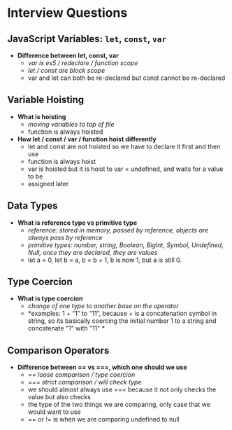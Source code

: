 # Interview Questions

## JavaScript Variables: `let`, `const`, `var`
- **Difference between let, const, var**
  - *var is es5 / redeclare / function scope*
  - *let / const are block scope*
  - var and let can both be re-declared but const cannot be re-declared

## Variable Hoisting
- **What is hoisting**
  - *moving variables to top of file*
  - function is always hoisted
- **How let / const / var / function hoist differently**
  - let and const are not hoisted so we have to declare it first and then use
  - function is always hoist
  - var is hoisted but it is hoist to var = undefined, and waits for a value to be
  - assigned later

## Data Types
- **What is reference type vs primitive type**
  - *reference: stored in memory, passed by reference, objects are always pass
  by reference*
  - *primitive types: number, string, Boolean, BigInt, Symbol, Undefined, Null, 
     once they are declared, they are values*
  - let a = 0, let b = a, b = b + 1, b is now 1, but a is still 0.

## Type Coercion
- **What is type coercion**
  - *change of one type to another base on the operator*
  - *examples: 1 + “1” to “11”, because + is a concatenation symbol in string, so 
  its basically coercing the initial number 1 to a string and concatenate "1" with "11" *

## Comparison Operators
- **Difference between == vs ===, which one should we use**
  - *== loose comparison / type coercion*
  - *=== strict comparison / will check type*
  - we should almost always use === because it not only checks the value but also checks
  - the type of the two things we are comparing, only case that we would want to use
  - == or != is when we are comparing undefined to null
